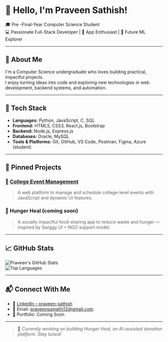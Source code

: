 # 👋 Hello, I'm Praveen Sathish!

🎓 Pre -Final-Year Computer Science Student  
💻 Passionate Full-Stack Developer | 📱 App Enthusiast | 🤖 Future ML Explorer  

---

## 🚀 About Me

I'm a Computer Science undergraduate who loves building practical, impactful projects.  
I enjoy turning ideas into code and exploring new technologies in web development, backend systems, and automation.

---

## 🧰 Tech Stack

- **Languages:** Python, JavaScript, C, SQL  
- **Frontend:** HTML5, CSS3, React.js, Bootstrap  
- **Backend:** Node.js, Express.js  
- **Databases:** Oracle, MySQL  
- **Tools & Platforms:** Git, GitHub, VS Code, Postman, Figma, Azure (student)

---

## 📌 Pinned Projects

### 🔹 [College Event Management](https://github.com/Praveen95-cs/College-Event-Managment-)
> A web platform to manage and schedule college-level events with JavaScript and dynamic UI features.

### 🔹 Hunger Heal (coming soon)
> A socially impactful food-sharing app to reduce waste and hunger — inspired by Swiggy UI + NGO support model.

---

## 📈 GitHub Stats

![Praveen's GitHub Stats](https://github-readme-stats.vercel.app/api?username=Praveen95-cs&show_icons=true&theme=tokyonight)  
![Top Languages](https://github-readme-stats.vercel.app/api/top-langs/?username=Praveen95-cs&layout=compact&theme=tokyonight)

---

## 📬 Connect With Me

- 🔗 [LinkedIn – praveen-sathish](https://www.linkedin.com/in/praveen-sathish-01a49a234/)
- 📧 Email: praveensumathi12@gmail.com
- 💼 Portfolio: Coming Soon

---

> 🚧 *Currently working on building Hunger Heal, an AI-assisted donation platform. Stay tuned!*
